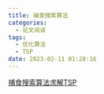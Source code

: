 ```yaml
---
title: 捕食搜索算法
categories:
  - 论文阅读 
tags:
  - 优化算法
  - TSP
date: 2023-02-11 01:28:16
---
```

[捕食搜索算法求解TSP](https://github.com/liu-cui/matheuristics-algorithms-implementations-with-python "捕食搜索算法求解TSP")

